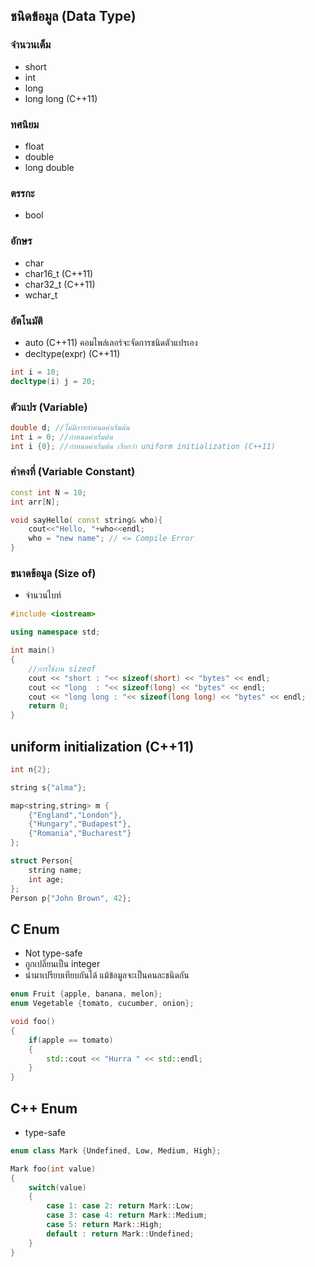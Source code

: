 ## ชนิดข้อมูล (Data Type)
### จำนวนเต็ม
* short
* int
* long
* long long (C++11)
### ทศนิยม
* float
* double
* long double
### ตรรกะ
* bool
### อักษร
* char
* char16_t (C++11)
* char32_t (C++11)
* wchar_t
### อัตโนมัติ
* auto (C++11) คอมไพล์เลอร์จะจัดการชนิดตัวแปรเอง
* decltype(expr) (C++11)

```cpp
int i = 10;
decltype(i) j = 20;
```

### ตัวแปร (Variable)
```cpp
double d; //ไม่มีการกำหนดค่าเริ่มต้น
int i = 0; //กำหนดค่าเริ่มต้น
int i {0}; //กำหนดค่าเริ่มต้น เรียกว่า uniform initialization (C++11)
```

### ค่าคงที่ (Variable Constant)
```cpp
const int N = 10;
int arr[N];

void sayHello( const string& who){
    cout<<"Hello, "+who<<endl;
    who = "new name"; // <= Compile Error
}
```

### ขนาดข้อมูล (Size of)
* จำนวนไบท์
```cpp
#include <iostream>

using namespace std;

int main()
{
    //การใช้งาน sizeof
    cout << "short : "<< sizeof(short) << "bytes" << endl;
    cout << "long  : "<< sizeof(long) << "bytes" << endl;
    cout << "long long : "<< sizeof(long long) << "bytes" << endl;
    return 0;
}
```

## uniform initialization (C++11)
```cpp
int n{2};

string s{"alma"};

map<string,string> m {
    {"England","London"},
    {"Hungary","Budapest"},
    {"Romania","Bucharest"}
};

struct Person{
    string name;
    int age;
};
Person p{"John Brown", 42};
```

## C Enum 
* Not type-safe
* ถูกเปลี่ยนเป็น integer
* นำมาเปรียบเทียบกันได้ แม้ข้อมูลจะเป็นคนละชนิดกัน
```cpp
enum Fruit {apple, banana, melon};
enum Vegetable {tomato, cucumber, onion};

void foo()
{
    if(apple == tomato)
    {
        std::cout << "Hurra " << std::endl;
    }
}
```

## C++ Enum
* type-safe
```cpp
enum class Mark {Undefined, Low, Medium, High};

Mark foo(int value) 
{
    switch(value)
    {
        case 1: case 2: return Mark::Low;
        case 3: case 4: return Mark::Medium;
        case 5: return Mark::High;
        default : return Mark::Undefined;
    }
}
```